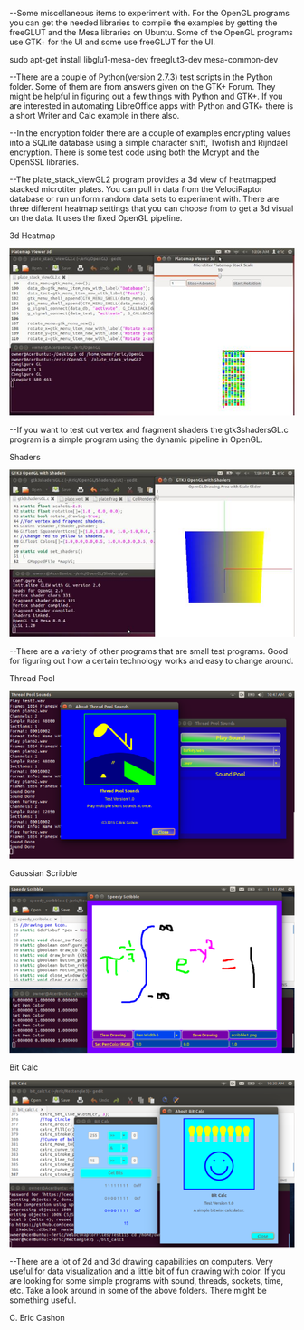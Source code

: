 

--Some miscellaneous items to experiment with. For the OpenGL programs you can get the needed libraries to compile the examples by getting the freeGLUT and the Mesa libraries on Ubuntu. Some of the OpenGL programs use GTK+ for the UI and some use freeGLUT for the UI.

sudo apt-get install libglu1-mesa-dev freeglut3-dev mesa-common-dev

--There are a couple of Python(version 2.7.3) test scripts in the Python folder. Some of them are from answers given on the GTK+ Forum. They might be helpful in figuring out a few things with Python and GTK+. If you are interested in automating LibreOffice apps with Python and GTK+ there is a short Writer and Calc example in there also.

--In the encryption folder there are a couple of examples encrypting values into a SQLite database using a simple character shift, Twofish and Rijndael encryption. There is some test code using both the Mcrypt and the OpenSSL libraries.  

--The plate_stack_viewGL2 program provides a 3d view of heatmapped stacked microtiter plates. You can pull in data from the VelociRaptor database or run uniform random data sets to experiment with. There are three different heatmap settings that you can choose from to get a 3d visual on the data. It uses the fixed OpenGL pipeline.

3d Heatmap

![ScreenShot](/Misc/platemapGL1.jpg)


--If you want to test out vertex and fragment shaders the gtk3shadersGL.c program is a simple program using the dynamic pipeline in OpenGL.

Shaders

![ScreenShot](/Misc/vertex.jpg)


--There are a variety of other programs that are small test programs. Good for figuring out how a certain technology works and easy to change around.

Thread Pool

![ScreenShot](/Misc/threads.png)

Gaussian Scribble

![ScreenShot](/Misc/gaussian_scribble1.png)

Bit Calc

![ScreenShot](/Misc/bit_calc.png)


--There are a lot of 2d and 3d drawing capabilities on computers. Very useful for data visualization and a little bit of fun drawing with color. If you are looking for some simple programs with sound, threads, sockets, time, etc. Take a look around in some of the above folders. There might be something useful.

C. Eric Cashon

